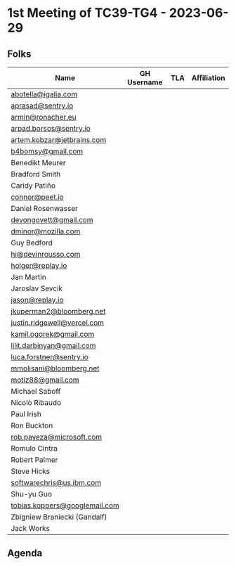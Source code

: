 # 1st Meeting of TC39-TG4 - 2023-06-29

## Folks

| Name                          | GH Username | TLA | Affiliation |
| ----------------------------- | ----------- | --- | ----------- |
| abotella@igalia.com           |             |     |             |
| aprasad@sentry.io             |             |     |             |
| armin@ronacher.eu             |             |     |             |
| arpad.borsos@sentry.io        |             |     |             |
| artem.kobzar@jetbrains.com    |             |     |             |
| b4bomsy@gmail.com             |             |     |             |
| Benedikt Meurer               |             |     |             |
| Bradford Smith                |             |     |             |
| Caridy Patiño                 |             |     |             |
| connor@peet.io                |             |     |             |
| Daniel Rosenwasser            |             |     |             |
| devongovett@gmail.com         |             |     |             |
| dminor@mozilla.com            |             |     |             |
| Guy Bedford                   |             |     |             |
| hi@devinrousso.com            |             |     |             |
| holger@replay.io              |             |     |             |
| Jan Martin                    |             |     |             |
| Jaroslav Sevcik               |             |     |             |
| jason@replay.io               |             |     |             |
| jkuperman2@bloomberg.net      |             |     |             |
| justin.ridgewell@vercel.com   |             |     |             |
| kamil.ogorek@gmail.com        |             |     |             |
| lilit.darbinyan@gmail.com     |             |     |             |
| luca.forstner@sentry.io       |             |     |             |
| mmolisani@bloomberg.net       |             |     |             |
| motiz88@gmail.com             |             |     |             |
| Michael Saboff                |             |     |             |
| Nicolò Ribaudo                |             |     |             |
| Paul Irish                    |             |     |             |
| Ron Buckton                   |             |     |             |
| rob.paveza@microsoft.com      |             |     |             |
| Romulo Cintra                 |             |     |             |
| Robert Palmer                 |             |     |             |
| Steve Hicks                   |             |     |             |
| softwarechris@us.ibm.com      |             |     |             |
| Shu-yu Guo                    |             |     |             |
| tobias.koppers@googlemail.com |             |     |             |
| Zbigniew Braniecki (Gandalf)  |             |     |             |
| Jack Works                    |             |     |             |

## Agenda
